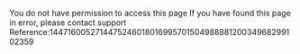 You do not have permission to access this page If you have found this page in error, please contact support Reference:144716005271447524601801699570150498888120034968299102359